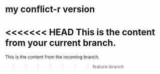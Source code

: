 # my conflict-r version

<<<<<<< HEAD
This is the content from your current branch.
=======
This is the content from the incoming branch.
>>>>>>> feature-branch


